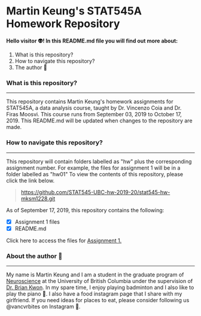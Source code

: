 # **Martin Keung's STAT545A Homework Repository**

**Hello visitor :alien:! In this README.md file you will find out more about:**

1.  What is this repository?
2.  How to navigate this repository?
3.  The author :boy:



### **What is this repository?**

---------------------------------

This repository contains Martin Keung's homework assignments for STAT545A, a data analysis course, taught by Dr. Vincenzo Coia and Dr. Firas Moosvi. This course runs from September 03, 2019 to October 17, 2019. This README.md will be updated when changes to the repository are made. 



### **How to navigate this repository?**

---------------------------------------------------------------------

This repository will contain folders labelled as "hw" plus the corresponding assignment number. For example, the files for assignment 1 will be in a folder labelled as "hw01" To view the contents of this repository, please click the link below. 

> https://github.com/STAT545-UBC-hw-2019-20/stat545-hw-mksm1228.git

As of September 17, 2019, this repository contains the following:
- [x] Assignment 1 files
- [x] README.md

Click here to access the files for [Assignment 1.](https://github.com/STAT545-UBC-hw-2019-20/stat545-hw-mksm1228/tree/master/hw01)

### **About the author** :boy:

---------------------------------------------------------------------

My name is Martin Keung and I am a student in the graduate program of [Neuroscience](https://neuroscience.centreforbrainhealth.ca/) at the University of British Columbia under the supervision of [Dr. Brian Kwon](https://icord.org/researchers/dr-brian-kwon/). In my spare time, I enjoy playing badminton and I also like to play the piano :musical_note:. I also have a food instagram page that I share with my girlfriend. If you need ideas for places to eat, please consider following us @vancvrbites on Instagram :sushi:. 

